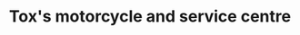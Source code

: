 ---
title: "Tox's motorcycle and service centre"
url: /aldershot/toxs-motorcycle-and-service-centre/
shop: Motorrad
---